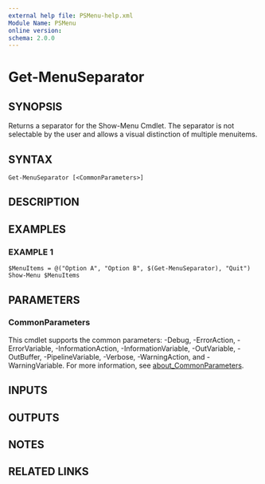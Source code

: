 ```yaml
---
external help file: PSMenu-help.xml
Module Name: PSMenu
online version:
schema: 2.0.0
---
```


# Get-MenuSeparator

## SYNOPSIS
Returns a separator for the Show-Menu Cmdlet.
The separator is not selectable by the user and
allows a visual distinction of multiple menuitems.

## SYNTAX

```
Get-MenuSeparator [<CommonParameters>]
```

## DESCRIPTION


## EXAMPLES

### EXAMPLE 1
```
$MenuItems = @("Option A", "Option B", $(Get-MenuSeparator), "Quit")
Show-Menu $MenuItems
```

## PARAMETERS

### CommonParameters
This cmdlet supports the common parameters: -Debug, -ErrorAction, -ErrorVariable, -InformationAction, -InformationVariable, -OutVariable, -OutBuffer, -PipelineVariable, -Verbose, -WarningAction, and -WarningVariable. For more information, see [about_CommonParameters](http://go.microsoft.com/fwlink/?LinkID=113216).

## INPUTS

## OUTPUTS

## NOTES

## RELATED LINKS

